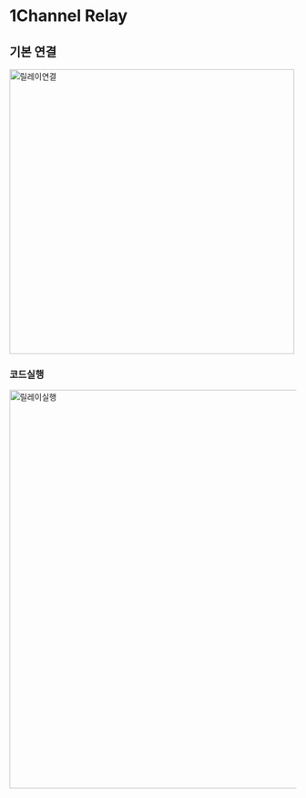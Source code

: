 # 1Channel Relay

## 기본 연결
<img src="https://raw.githubusercontent.com/hugoMGSung/study-smarthome/main/images/1ch_relay_01.png" width="500" alt="릴레이연결">

### 코드실행
<img src="https://raw.githubusercontent.com/hugoMGSung/study-smarthome/main/images/1ch_relay_02.gif" width="700" alt="릴레이실행">
